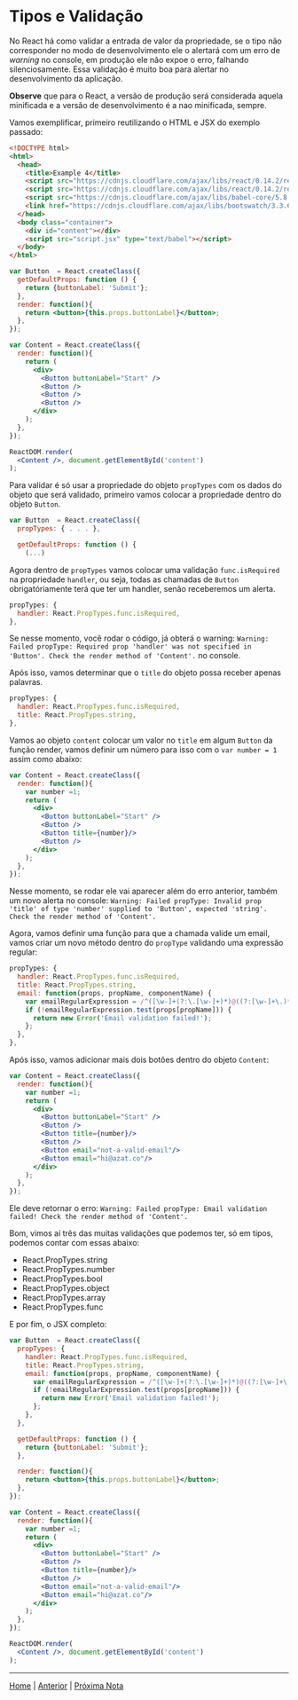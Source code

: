 # Tipos e Validação

No React há como validar a entrada de valor da propriedade, se o tipo não
corresponder no modo de desenvolvimento ele o alertará com um erro de *warning*
no console, em produção ele não expoe o erro, falhando silenciosamente. Essa
validação é muito boa para alertar no desenvolvimento da aplicação.

**Observe** que para o React, a versão de produção será considerada aquela
minificada e a versão de desenvolvimento é a nao minificada, sempre.

Vamos exemplificar, primeiro reutilizando o HTML e JSX do exemplo passado:

```html
<!DOCTYPE html>
<html>
  <head>
    <title>Example 4</title>
    <script src="https://cdnjs.cloudflare.com/ajax/libs/react/0.14.2/react.js"></script>
    <script src="https://cdnjs.cloudflare.com/ajax/libs/react/0.14.2/react-dom.js"></script>
    <script src="https://cdnjs.cloudflare.com/ajax/libs/babel-core/5.8.34/browser.js"></script>
    <link href="https://cdnjs.cloudflare.com/ajax/libs/bootswatch/3.3.6/flatly/bootstrap.min.css" rel="stylesheet" />
  </head>
  <body class="container">
    <div id="content"></div>
    <script src="script.jsx" type="text/babel"></script>
  </body>
</html>
```

```jsx
var Button  = React.createClass({
  getDefaultProps: function () {
    return {buttonLabel: 'Submit'};
  },
  render: function(){
    return <button>{this.props.buttonLabel}</button>;
  },
});

var Content = React.createClass({
  render: function(){
    return (
      <div>
        <Button buttonLabel="Start" />
        <Button />
        <Button />
        <Button />
      </div>
    );
  },
});

ReactDOM.render(
  <Content />, document.getElementById('content')
);
```

Para validar é só usar a propriedade do objeto `propTypes` com os dados do
objeto que será validado, primeiro vamos colocar a propriedade dentro do objeto
`Button`.

```jsx
var Button  = React.createClass({
  propTypes: { . . . },

  getDefaultProps: function () {
    (...)
```

Agora dentro de `propTypes` vamos colocar uma validação `func.isRequired` na
propriedade `handler`, ou seja, todas as chamadas de `Button` obrigatóriamente
terá que ter um handler, senão receberemos um alerta.

```jsx
propTypes: {
  handler: React.PropTypes.func.isRequired,
},
```

Se nesse momento, você rodar o código, já obterá o warning:
`Warning: Failed propType: Required prop 'handler' was not specified in
'Button'. Check the render method of 'Content'.` no console.

Após isso, vamos determinar que o `title` do objeto possa receber apenas
palavras.

```jsx
propTypes: {
  handler: React.PropTypes.func.isRequired,
  title: React.PropTypes.string,
},
```

Vamos ao objeto `content` colocar um valor no `title` em algum `Button` da
função render, vamos definir um número para isso com o `var number = 1` assim
como abaixo:

```jsx
var Content = React.createClass({
  render: function(){
    var number =1;
    return (
      <div>
        <Button buttonLabel="Start" />
        <Button />
        <Button title={number}/>
        <Button />
      </div>
    );
  },
});
```

Nesse momento, se rodar ele vai aparecer além do erro anterior, também um novo
alerta no console: `Warning: Failed propType: Invalid prop 'title' of type
'number' supplied to 'Button', expected 'string'. Check the render method of
'Content'.`

Agora, vamos definir uma função para que a chamada valide um email, vamos criar
um novo método dentro do `propType` validando uma expressão regular:

```jsx
propTypes: {
  handler: React.PropTypes.func.isRequired,
  title: React.PropTypes.string,
  email: function(props, propName, componentName) {
    var emailRegularExpression = /^([\w-]+(?:\.[\w-]+)*)@((?:[\w-]+\.)*\w[\w-]{0,66})\.([a-z]{2,6}(?:\.[a-z]{2})?)$/i;
    if (!emailRegularExpression.test(props[propName])) {
      return new Error('Email validation failed!');
    };
  },
},
```

Após isso, vamos adicionar mais dois botões dentro do objeto `Content`:

```jsx
var Content = React.createClass({
  render: function(){
    var number =1;
    return (
      <div>
        <Button buttonLabel="Start" />
        <Button />
        <Button title={number}/>
        <Button />
        <Button email="not-a-valid-email"/>
        <Button email="hi@azat.co"/>
      </div>
    );
  },
});
```

Ele deve retornar o erro: `Warning: Failed propType: Email validation failed!
Check the render method of 'Content'.`

Bom, vimos aí três das muitas validações que podemos ter, só em tipos, podemos
contar com essas abaixo:

-   React.PropTypes.string
-   React.PropTypes.number
-   React.PropTypes.bool
-   React.PropTypes.object
-   React.PropTypes.array
-   React.PropTypes.func

E por fim, o JSX completo:

```jsx
var Button  = React.createClass({
  propTypes: {
    handler: React.PropTypes.func.isRequired,
    title: React.PropTypes.string,
    email: function(props, propName, componentName) {
      var emailRegularExpression = /^([\w-]+(?:\.[\w-]+)*)@((?:[\w-]+\.)*\w[\w-]{0,66})\.([a-z]{2,6}(?:\.[a-z]{2})?)$/i;
      if (!emailRegularExpression.test(props[propName])) {
        return new Error('Email validation failed!');
      };
    },
  },

  getDefaultProps: function () {
    return {buttonLabel: 'Submit'};
  },

  render: function(){
    return <button>{this.props.buttonLabel}</button>;
  },
});

var Content = React.createClass({
  render: function(){
    var number =1;
    return (
      <div>
        <Button buttonLabel="Start" />
        <Button />
        <Button title={number}/>
        <Button />
        <Button email="not-a-valid-email"/>
        <Button email="hi@azat.co"/>
      </div>
    );
  },
});

ReactDOM.render(
  <Content />, document.getElementById('content')
);
```

---

[Home](../README.md) | [Anterior](note_4_2.md) | [Próxima Nota](note_4_3.md)
